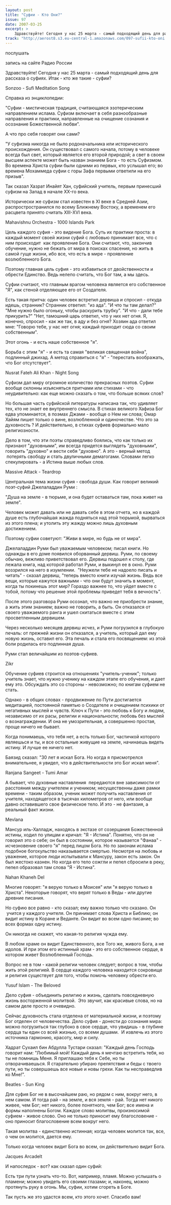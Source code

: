 ```yaml
---
layout: post
title: "Суфии - Кто Они?"
issue: 97
date: 2007-03-25
excerpt: >
    Здравствуйте! Сегодня у нас 25 марта - самый подходящий день для рассказа о суфиях. Итак - кто же такие - суфии?
track: "http://aerost8.s3.eu-central-1.amazonaws.com/097-sufii-kto-oni.mp3"
---
```


послушать

запись на сайте Радио России

Здравствуйте! Сегодня у нас 25 марта - самый подходящий день для рассказа о суфиях. Итак - кто же такие - суфии?

Sonzoo - Sufi Meditation Song

Справка из энциклопедии:

"Суфии - мистическая традиция, считающаяся эзотерическим направлением ислама. Суфизм включает в себя разнообразные направления и практики, направленные на очищение сознания и осознание Божественной любви".

А что про себя говорят они сами?

"У суфизма никогда не было родоначальника или исторического происхождения. Он существовал с самого начала, потому в человеке всегда был свет, который является его второй природой; а свет в своем высшем аспекте может быть назван знанием Бога - то есть Суфизмом. Во времена Христа суфии были одними из первых, кто услышал его; во времена Мохаммеда суфии с горы Зафа первыми ответили на его призыв".

Так сказал Хазрат Инайят Хан, суфийский учитель, первым принесший суфизм на Запад в начале XX-го века.

Исторически же суфизм стал известен в XI веке в Средней Азии, распростространился по всему Ближнему Востоку, а временем его расцвета принято считать XIII-XVI века.

Mahavishnu Orchestra - 1000 Islands Park

Цель каждого суфия - это видение Бога. Суть их практики проста: в каждый момент своей жизни суфий с любовью принимает все, что с ним происходит  как проявление Бога. Они считают, что, закончив обучение, нужно не бежать от мира в поисках спасения, но жить в самой гуще жизни, ибо все, что есть в мире - проявление возлюбленного Бога.

Поэтому главная цель суфия - это избавиться от двойственности и обрести Единство. Ведь нелепо считать, что Бог там, а мы здесь.

Суфии считают, что главным врагом человека является его собственное "Я", как стеной отделяющее его от Создателя.

Есть такая притча: один человек встретил дервиша и спросил - откуда идешь, странник? Странник ответил: "из ада". "И что ты там делал?" "Мне нужно было огоньку, чтобы раскурить трубку". "И что - дали тебе прикурить?" "Нет, тамошний царь ответил, что у них нет огня. Я, конечно, спросил - как же так, в аду и без огня? Хозяин ада ответил мне: "Говорю тебе, у нас нет огня; каждый приходит сюда со своим собственным".

Этот огонь - и есть наше собственное "я".

Борьба с этим "я" - и есть та самая "великая священная война", подлинный джихад. А метод справиться с "я" - "перестать воображать, что Бог отсутствует".

Nusrat Fateh Ali Khan - Night Song

Суфизм дал миру огромное количество прекрасных поэтов. Суфии вообще склонны изъясняться притчами или стихами - что неудивительно: как еще можно сказать о том, что больше всяких слов?

Но большая часть суфийской литературы написана так, что удивляет тех, кто не знает ее внутреннего смысла. В стихах великого Хафиза Бог едва упоминается, в поэмах Джами - вообще о Нем ни слова; Омар Хайям пишет только о вине, возлюбленной и одиночестве. Что это за духовность ? И действительно, в стихах суфиев формально мало религиозности.

Дело в том, что эти поэты справедливо боялись, что как только их признают "духовными", им всегда придется выглядеть "духовными", говорить "духовно" и вести себя "духовно". А это - верный метод  потерять свободу и стать двуличными демагогами. Словами легко спекулировать - а Истина выше любых слов.

Massive Attack - Teardrop

Центральная тема жизни суфия - свобода души. Как говорит великий поэт-суфий Джелаладдин Руми :

"Душа на земле - в тюрьме, и она будет оставаться там, пока живет на земле".

Человек может давать или не давать себе в этом отчета, но в каждой душе есть глубочайшая жажда подняться над этой тюрьмой, вырваться из этого плена; и утолить эту жажду можно лишь духовным достижением.

Поэтому суфии советуют: "Живи в мире, но будь не от мира".

Джелаладдин Руми был уважаемым человеком; писал книги. Но однажды в его доме появился оборванный дервиш. Руми, по своему обычаю, вежливо приветствовал его. Дервиш подошел к столу, где лежала книга, над которой работал Руми, и выкинул ее в окно. Руми воззрился на него в изумлении.  "Неужели тебе не надоело писать и читать" - сказал дервиш, "теперь вместо книги изучай жизнь. Ведь все вещи, которые кажутся важными - что они будут значить в момент, когда ты покинешь этот мир? Гораздо важнее то, что уйдет вместе с тобой, потому что решение этой проблемы приведет тебя в вечность".

После этого разговора Руми осознал, что важно не приобрести знание, а жить этим знанием; важно не говорить, а быть. Он отказался от своего уважаемого ранга и ушел скитаться вместе с этим просветленным дервишем.

Через несколько месяцев дервиш исчез, и Руми погрузился в глубокую печаль: от прежней жизни он отказался, а учитель, который дал ему новую жизнь, оставил его. Эта печаль и стала его посвящением: из этой боли родилась его подлинная душа.

Руми стал величайшим из поэтов-суфиев.

Zikr

Обучение суфиев строится на отношениях "учитель-ученик"; только учитель знает, что нужно ученику на каждом этапе его обучения, и дает ему это. Обсуждать это со стороны - невозможно; по книгам суфием не стать.

Однако - в общих словах - продвижение по Пути достигается медитацией, постоянной памятью о Создателе и очищением психики от негативных мыслей и чувств. Ключ к Пути - это любовь к Богу и людям, независимо от их расы, религии и национальности; любовь без мыслей о вознаграждении. И она не умозрительная, а совершенно простая, проще ничего не бывает.

Когда понимаешь, что тебя нет, а есть только Бог, частичкой которого являешься и ты, и все остальные живущие на земле, начинаешь видеть истину. И лучше ее ничего нет.

Баязид сказал: "30 лет я искал Бога. Но когда я присмотрелся внимательнее, я увидел, что в действительности это Бог искал меня".

Ranjana Sangeet - Tumi Amar

А бывает, что духовные наставления  передаются вне зависимости от расстояния между учителем и учеником; несущественны даже рамки времени - таким образом, ученик может получить наставления от учителя, находящегося в тысячах километров от него, или вообще давно оставившего свое физическое тело. И это - не фантазия, а реальный факт жизни.

Mevlana

Мансур иль-Халладж, находясь в экстазе от созерцания Божественной истины, ходил по улицам и кричал: "Я - Истина". Понятно, что он не говорил это о себе; он был в состоянии, которое называется "Фанаа" - исчезновение своего "я" перед лицом Бога. Но по законам ислама подобное богохульство наказывается смертью. Несмотря на любовь и уважение, которое люди испытывали к Мансуру, закон есть закон. Он был жестоко казнен. Но когда его тело сожгли и пепел сбросили в реку, пепел образовал там слова "Я - Истина".

Nahan Khaneh Del

Многие говорят: "я верую только в Моисея" или "я верую только в Христа". Некоторые говорят, что верят только в Веды - или другие древние писания.

Но суфию все равно - кто сказал; ему важно только что сказано. Он  учится у каждого учителя. Он принимает слова Христа и Библию; он видит истину в Коране и Веданте. Он видит во всем одно писание; во всех формах одну истину.

Он никогда не скажет, что какая-то религия чужда ему.

В любом храме он видит Единственного, все Того же, живого Бога, а не идолов. И при этом его истинный храм - это его собственное сердце, в котором живет Возлюбленный Господь.

Вопрос не в том - какой религии человек следует; вопрос в том, чтобы жить этой религией. В сердце каждого человека находится сокровище и религия существует для того, чтобы помочь человеку обрести его.

Yusuf Islam - The Beloved

Дело суфия - объединить религию и жизнь, сделать повседневную жизнь восторженной молитвой.  Это звучит, как красивые слова, но на самом деле просто и очевидно.

Сейчас духовность стала отделена от материальной жизни, и поэтому Бог отделен от человечества. Дело суфия - донести до сознания мира: можно погрузиться так глубоко в свое сердце, что увидишь - в глубине сердца ты един со всей жизнью, со всеми душами.  И извлечь из этого источника гармонию, красоту, мир и силу.

Хадрат Сухаил бин Абдулла Тустари сказал: "Каждый день Господь говорит нам: "Любимый мой! Каждый день я мечтаю встретить тебя, но ты не помнишь Меня. Я приглашаю тебя к Себе, но ты отворачиваешься. Я старательно убираю препятствия и беды с твоего пути, но ты совершаешь все новые и новы грехи. Как ты несправедлив ко Мне!".

Beatles - Sun King

Для суфия Бог не в высочайшем раю, но рядом с ним, вокруг него, в нем самом. И тогда рай - на земле, и вся земля - рай. Тогда нет никого живее, чем Бог; нет никого, более понятного, чем Бог; все имена и формы наполнены Богом. Каждое слово молитвы, произносимой суфием - живое слово. Оно не только приносит ему благословение - оно приносит благословение всем вокруг него.

Такая молитва - единственно истинная; когда человек молится так, все, о чем он молится, дается ему.

Только когда человек видит Бога во всем, он действительно видит Бога.

Jacques Arcadelt

И напоследок - вот? как сказал один суфий:

Есть три пути узнать что-то. Вот, например, пламя. Можно услышать о пламени; можно увидеть его своими глазами; и, наконец, можно протянуть руку в огонь. Мы, суфии, хотим сгореть в Боге.

Так пусть же это удастся всем, кто этого хочет. Спасибо вам!
